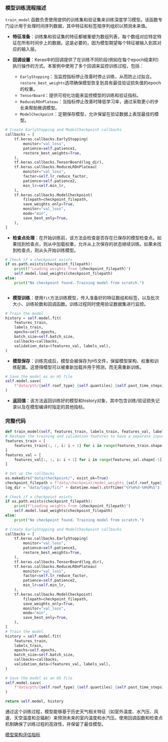 ### 模型训练流程描述[](#model-training-process-description)

`train_model` 函数负责使用提供的训练集和验证集来训练深度学习模型。该函数专门设计用于处理时间序列数据，其中特征和标签按序列组织以预测未来值。

+   **特征准备**：训练集和验证集的特征都被重塑为数组列表，每个数组对应特定特征在所有时间步上的数据。这是必要的，因为模型期望每个特征被输入到其对应的输入层。
    
+   **回调设置**：Keras中的回调提供了在训练不同阶段(例如在每个epoch结束时)执行操作的方式。本案例中使用了多个回调来监控训练过程，包括：
    
    +   `EarlyStopping`：当监控指标停止改善时停止训练，从而防止过拟合。`restore_best_weights`选项确保模型恢复到具有最佳验证损失值的epoch的权重。
    +   `TensorBoard`：提供可视化功能来监控模型的训练和验证指标。
    +   `ReduceLROnPlateau`：当指标停止改善时降低学习率，通过采取更小的步长来帮助微调模型。
    +   `ModelCheckpoint`：定期保存模型，允许保留在验证数据上表现最佳的模型。

```python
# Create EarlyStopping and ModelCheckpoint callbacks
callbacks = [
    tf.keras.callbacks.EarlyStopping(
        monitor="val_loss",
        patience=self.patience1,
        restore_best_weights=True,
    ),
    tf.keras.callbacks.TensorBoard(log_dir),
    tf.keras.callbacks.ReduceLROnPlateau(
        monitor="val_loss",
        factor=self.lr_reduce_factor,
        patience=self.patience2,
        min_lr=self.min_lr,
    ),
    tf.keras.callbacks.ModelCheckpoint(
        filepath=checkpoint_filepath,
        save_weights_only=True,
        monitor="val_loss",
        mode="min",
        save_best_only=True,
    ),
]
```

+   **检查点处理**：在开始训练前，该方法会检查是否存在已保存的模型检查点。如果找到检查点，则从中加载权重，允许从上次保存的状态继续训练。如果未找到检查点，则从头开始训练模型。

```python
# Check if a checkpoint exists
if os.path.exists(checkpoint_filepath):
    print(f"Loading weights from {checkpoint_filepath}")
    self.model.load_weights(checkpoint_filepath)
else:
    print("No checkpoint found. Training model from scratch.")
 
```

+   **模型训练**：使用`fit`方法训练模型，传入准备好的特征数组和标签，以及批次大小、训练轮数和回调函数。训练过程同时使用验证数据集进行监控。

```python
# Train the model
history = self.model.fit(
    features_train,
    labels_train,
    epochs=self.epochs,
    batch_size=self.batch_size,
    callbacks=callbacks,
    validation_data=(features_val, labels_val),
)
```

+   **模型保存**：训练完成后，模型会被保存为H5文件，保留模型架构、权重和训练配置。这使得模型可以被重新加载并用于预测，而无需重新训练。

```python
# Save the model as an H5 file
self.model.save(
    f"data/pth/{self.roof_type}_{self.quantiles}_{self.past_time_steps}_{self.forecast_steps}_{self.city_name}.h5"
)
```

+   **返回值**：该方法返回训练好的模型和history对象，其中包含训练/验证损失记录以及在模型编译时指定的其他指标。

### 完整代码[](#complete-code)

```python
def train_model(self, features_train, labels_train, features_val, labels_val):
# Reshape the training and validation features to have a separate input for each feature
features_train = [
    features_train[:, :, i: i + 1] for i in range(features_train.shape[-1])
]
features_val = [
    features_val[:, :, i: i + 1] for i in range(features_val.shape[-1])
]
 
# Set up the callbacks
os.makedirs("data/checkpoint/", exist_ok=True)
checkpoint_filepath = f"data/checkpoint/model_weights_{self.roof_type}_{self.quantiles}_{self.past_time_steps}_{self.forecast_steps}_{self.city_name}.h5"
log_dir = "data/logs/fit/" + datetime.now().strftime("%Y%m%d-%H%M%S")
 
# Check if a checkpoint exists
if os.path.exists(checkpoint_filepath):
    print(f"Loading weights from {checkpoint_filepath}")
    self.model.load_weights(checkpoint_filepath)
else:
    print("No checkpoint found. Training model from scratch.")
 
# Create EarlyStopping and ModelCheckpoint callbacks
callbacks = [
    tf.keras.callbacks.EarlyStopping(
        monitor="val_loss",
        patience=self.patience1,
        restore_best_weights=True,
    ),
    tf.keras.callbacks.TensorBoard(log_dir),
    tf.keras.callbacks.ReduceLROnPlateau(
        monitor="val_loss",
        factor=self.lr_reduce_factor,
        patience=self.patience2,
        min_lr=self.min_lr,
    ),
    tf.keras.callbacks.ModelCheckpoint(
        filepath=checkpoint_filepath,
        save_weights_only=True,
        monitor="val_loss",
        mode="min",
        save_best_only=True,
    ),
]
# Train the model
history = self.model.fit(
    features_train,
    labels_train,
    epochs=self.epochs,
    batch_size=self.batch_size,
    callbacks=callbacks,
    validation_data=(features_val, labels_val),
)
 
# Save the model as an H5 file
self.model.save(
    f"data/pth/{self.roof_type}_{self.quantiles}_{self.past_time_steps}_{self.forecast_steps}_{self.city_name}.h5"
)
 
return self.model, history
```

通过这个训练过程，模型能够基于历史天气相关特征（如室外温度、水汽压、风速、天空温度和总辐射）来预测未来的室内温度和水汽压。使用回调函数和检查点机制确保了训练过程的高效性，并保留了最佳模型。

[模型架构](https://botanicbyte.com/Indoor_Climate_Forecasting_Model/Model_Architecture "Model Architecture")[评估指标](https://botanicbyte.com/Indoor_Climate_Forecasting_Model/Evaluation_Metrics "Evaluation Metrics")